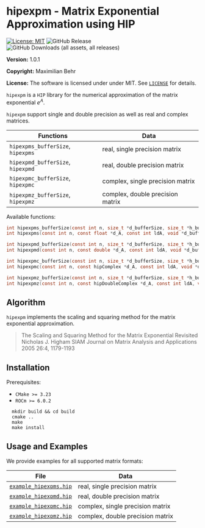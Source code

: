 # hipexpm - Matrix Exponential Approximation using HIP

 [![License: MIT](https://img.shields.io/badge/License-MIT-yellow.svg)](https://opensource.org/licenses/MIT)
 ![GitHub Release](https://img.shields.io/github/v/release/maximilianbehr/hipexpm?display_name=release&style=flat)
 ![GitHub Downloads (all assets, all releases)](https://img.shields.io/github/downloads/maximilianbehr/hipexpm/total)

**Version:** 1.0.1

**Copyright:** Maximilian Behr

**License:** The software is licensed under under MIT. See [`LICENSE`](LICENSE) for details.

`hipexpm` is a `HIP` library for the numerical approximation of the matrix exponential $e^A$.

`hipexpm` support single and double precision as well as real and complex matrices.


| Functions                          | Data                             |
| -----------------------------------|----------------------------------|
| `hipexpms_bufferSize`, `hipexpms`  | real, single precision matrix    |
| `hipexpmd_bufferSize`, `hipexpmd`  | real, double precision matrix    |
| `hipexpmc_bufferSize`, `hipexpmc`  | complex, single precision matrix |
| `hipexpmz_bufferSize`, `hipexpmz`  | complex, double precision matrix |


Available functions:

```C
int hipexpms_bufferSize(const int n, size_t *d_bufferSize, size_t *h_bufferSize);
int hipexpms(const int n, const float *d_A, const int ldA, void *d_buffer, void *h_buffer, float *d_expmA, const int ldexpmA);
```
```C
int hipexpmd_bufferSize(const int n, size_t *d_bufferSize, size_t *h_bufferSize);
int hipexpmd(const int n, const double *d_A, const int ldA, void *d_buffer, void *h_buffer, double *d_expmA, const int ldexpmA);
```
```C
int hipexpmc_bufferSize(const int n, size_t *d_bufferSize, size_t *h_bufferSize);
int hipexpmc(const int n, const hipComplex *d_A, const int ldA, void *d_buffer, void *h_buffer, hipComplex *d_expmA, const int ldexpmA);
```
```C
int hipexpmz_bufferSize(const int n, size_t *d_bufferSize, size_t *h_bufferSize);
int hipexpmz(const int n, const hipDoubleComplex *d_A, const int ldA, void *d_buffer, void *h_buffer, hipDoubleComplex *d_expmA, const int ldexpmA);
```



## Algorithm

`hipexpm` implements the scaling and squaring method for the matrix exponential approximation. 

> The Scaling and Squaring Method for the Matrix Exponential Revisited
Nicholas J. Higham
SIAM Journal on Matrix Analysis and Applications 2005 26:4, 1179-1193 


## Installation

Prerequisites:
 * `CMake >= 3.23`
 * `ROCm >= 6.0.2`

```shell
  mkdir build && cd build
  cmake ..
  make
  make install
```

## Usage and Examples

We provide examples for all supported matrix formats:

  
| File                                           | Data                             |
| -----------------------------------------------|----------------------------------|
| [`example_hipexpms.hip`](example_hipexpms.hip) | real, single precision matrix    |
| [`example_hipexpmd.hip`](example_hipexpmd.hip) | real, double precision matrix    |
| [`example_hipexpmc.hip`](example_hipexpmc.hip) | complex, single precision matrix |
| [`example_hipexpmz.hip`](example_hipexpmz.hip) | complex, double precision matrix |

